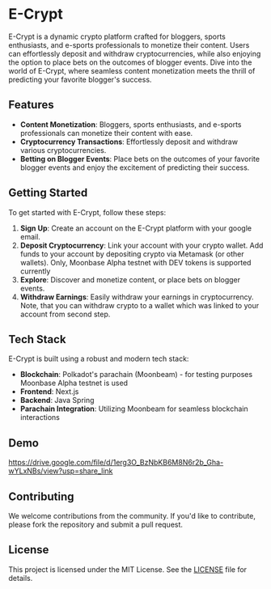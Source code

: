 # E-Crypt

E-Crypt is a dynamic crypto platform crafted for bloggers, sports enthusiasts, and e-sports professionals to monetize their content. Users can effortlessly deposit and withdraw cryptocurrencies, while also enjoying the option to place bets on the outcomes of blogger events. Dive into the world of E-Crypt, where seamless content monetization meets the thrill of predicting your favorite blogger's success.

## Features

- **Content Monetization**: Bloggers, sports enthusiasts, and e-sports professionals can monetize their content with ease.
- **Cryptocurrency Transactions**: Effortlessly deposit and withdraw various cryptocurrencies.
- **Betting on Blogger Events**: Place bets on the outcomes of your favorite blogger events and enjoy the excitement of predicting their success.

## Getting Started

To get started with E-Crypt, follow these steps:

1. **Sign Up**: Create an account on the E-Crypt platform with your google email.
2. **Deposit Cryptocurrency**: Link your account with your crypto wallet. Add funds to your account by depositing crypto via Metamask (or other wallets). Only, Moonbase Alpha testnet with DEV tokens is supported currently
3. **Explore**: Discover and monetize content, or place bets on blogger events.
4. **Withdraw Earnings**: Easily withdraw your earnings in cryptocurrency. Note, that you can withdraw crypto to a wallet which was linked to your account from second step.


## Tech Stack

E-Crypt is built using a robust and modern tech stack:

- **Blockchain**: Polkadot's parachain (Moonbeam) - for testing purposes Moonbase Alpha testnet is used
- **Frontend**: Next.js
- **Backend**: Java Spring
- **Parachain Integration**: Utilizing Moonbeam for seamless blockchain interactions

## Demo
https://drive.google.com/file/d/1erg3O_BzNbKB6M8N6r2b_Gha-wYLxNBs/view?usp=share_link

## Contributing

We welcome contributions from the community. If you'd like to contribute, please fork the repository and submit a pull request.

## License

This project is licensed under the MIT License. See the [LICENSE](LICENSE) file for details.

